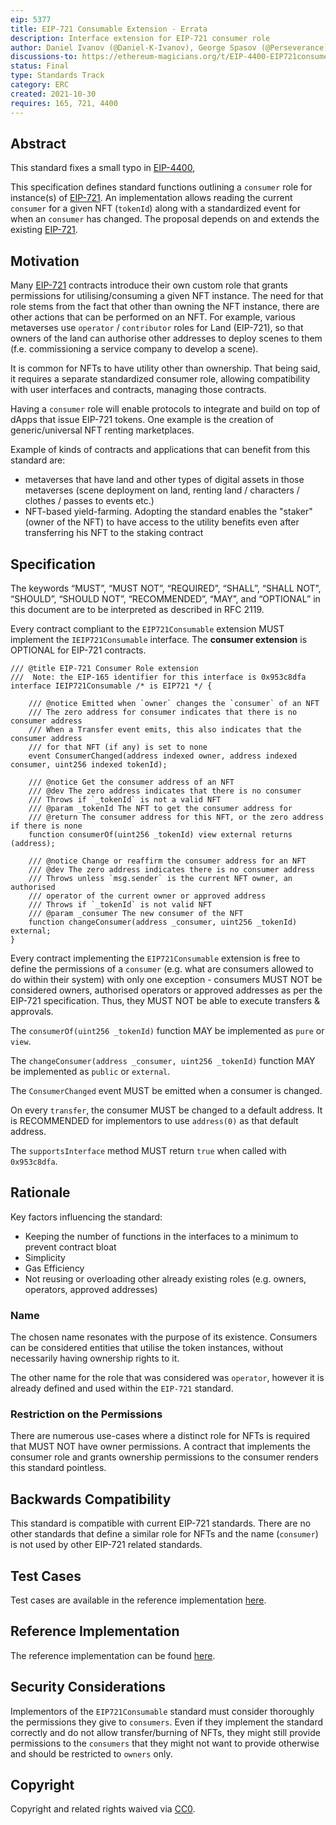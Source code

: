 ```yaml
---
eip: 5377
title: EIP-721 Consumable Extension - Errata
description: Interface extension for EIP-721 consumer role
author: Daniel Ivanov (@Daniel-K-Ivanov), George Spasov (@Perseverance), Pandapip1 (@Pandapip1)
discussions-to: https://ethereum-magicians.org/t/EIP-4400-EIP721consumer-extension/7371
status: Final
type: Standards Track
category: ERC
created: 2021-10-30
requires: 165, 721, 4400
---
```


## Abstract

This standard fixes a small typo in [EIP-4400](./eip-4400.md),

This specification defines standard functions outlining a `consumer` role for instance(s) of [EIP-721](./eip-721.md). An implementation allows reading the current `consumer` for a given NFT (`tokenId`) along with a standardized event for when an `consumer` has changed. The proposal depends on and extends the existing [EIP-721](./eip-721.md).

## Motivation

Many [EIP-721](./eip-721.md) contracts introduce their own custom role that grants permissions for utilising/consuming a given NFT instance. The need for that role stems from the fact that other than owning the NFT instance, there are other actions that can be performed on an NFT. For example, various metaverses use `operator` / `contributor` roles for Land (EIP-721), so that owners of the land can authorise other addresses to deploy scenes to them (f.e. commissioning a service company to develop a scene).

It is common for NFTs to have utility other than ownership. That being said, it requires a separate standardized consumer role, allowing compatibility with user interfaces and contracts, managing those contracts.

Having a `consumer` role will enable protocols to integrate and build on top of dApps that issue EIP-721 tokens. One example is the creation of generic/universal NFT renting marketplaces.

Example of kinds of contracts and applications that can benefit from this standard are:
- metaverses that have land and other types of digital assets in those metaverses (scene deployment on land, renting land / characters / clothes / passes to events etc.)
- NFT-based yield-farming. Adopting the standard enables the "staker" (owner of the NFT) to have access to the utility benefits even after transferring his NFT to the staking contract

## Specification

The keywords “MUST”, “MUST NOT”, “REQUIRED”, “SHALL”, “SHALL NOT”, “SHOULD”, “SHOULD NOT”, “RECOMMENDED”, “MAY”, and “OPTIONAL” in this document are to be interpreted as described in RFC 2119.

Every contract compliant to the `EIP721Consumable` extension MUST implement the `IEIP721Consumable` interface. The **consumer extension** is OPTIONAL for EIP-721 contracts.

```solidity
/// @title EIP-721 Consumer Role extension
///  Note: the EIP-165 identifier for this interface is 0x953c8dfa
interface IEIP721Consumable /* is EIP721 */ {

    /// @notice Emitted when `owner` changes the `consumer` of an NFT
    /// The zero address for consumer indicates that there is no consumer address
    /// When a Transfer event emits, this also indicates that the consumer address
    /// for that NFT (if any) is set to none
    event ConsumerChanged(address indexed owner, address indexed consumer, uint256 indexed tokenId);

    /// @notice Get the consumer address of an NFT
    /// @dev The zero address indicates that there is no consumer
    /// Throws if `_tokenId` is not a valid NFT
    /// @param _tokenId The NFT to get the consumer address for
    /// @return The consumer address for this NFT, or the zero address if there is none
    function consumerOf(uint256 _tokenId) view external returns (address);

    /// @notice Change or reaffirm the consumer address for an NFT
    /// @dev The zero address indicates there is no consumer address
    /// Throws unless `msg.sender` is the current NFT owner, an authorised
    /// operator of the current owner or approved address
    /// Throws if `_tokenId` is not valid NFT
    /// @param _consumer The new consumer of the NFT
    function changeConsumer(address _consumer, uint256 _tokenId) external;
}
```

Every contract implementing the `EIP721Consumable` extension is free to define the permissions of a `consumer` (e.g. what are consumers allowed to do within their system) with only one exception - consumers MUST NOT be considered owners, authorised operators or approved addresses as per the EIP-721 specification. Thus, they MUST NOT be able to execute transfers & approvals.

The `consumerOf(uint256 _tokenId)` function MAY be implemented as `pure` or `view`.

The `changeConsumer(address _consumer, uint256 _tokenId)` function MAY be implemented as `public` or `external`.

The `ConsumerChanged` event MUST be emitted when a consumer is changed.

On every `transfer`, the consumer MUST be changed to a default address. It is RECOMMENDED for implementors to use `address(0)` as that default address.

The `supportsInterface` method MUST return `true` when called with `0x953c8dfa`.

## Rationale

Key factors influencing the standard:

- Keeping the number of functions in the interfaces to a minimum to prevent contract bloat
- Simplicity
- Gas Efficiency
- Not reusing or overloading other already existing roles (e.g. owners, operators, approved addresses)

### Name

The chosen name resonates with the purpose of its existence. Consumers can be considered entities that utilise the token instances, without necessarily having ownership rights to it.

The other name for the role that was considered was `operator`, however it is already defined and used within the `EIP-721` standard.

### Restriction on the Permissions

There are numerous use-cases where a distinct role for NFTs is required that MUST NOT have owner permissions. A contract that implements the consumer role and grants ownership permissions to the consumer renders this standard pointless.

## Backwards Compatibility

This standard is compatible with current EIP-721 standards. There are no other standards that define a similar role for NFTs and the name (`consumer`) is not used by other EIP-721 related standards.

## Test Cases

Test cases are available in the reference implementation [here](../assets/eip-4400/test/erc721-consumable.ts).

## Reference Implementation

The reference implementation can be found [here](../assets/eip-4400/contracts/ERC721Consumable.sol).

## Security Considerations

Implementors of the `EIP721Consumable` standard must consider thoroughly the permissions they give to `consumers`. Even if they implement the standard correctly and do not allow transfer/burning of NFTs, they might still provide permissions to the `consumers` that they might not want to provide otherwise and should be restricted to `owners` only.

## Copyright

Copyright and related rights waived via [CC0](../LICENSE.md).
